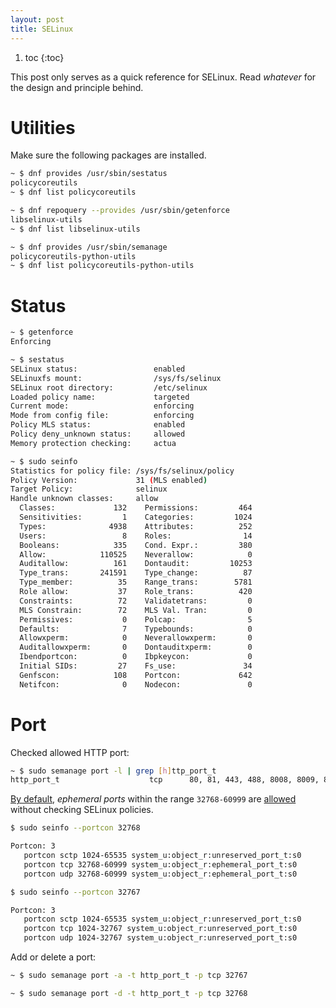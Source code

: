 ```yaml
---
layout: post
title: SELinux
---
```


1. toc
{:toc}

This post only serves as a quick reference for SELinux. Read *whatever* for the design and principle behind.

# Utilities #

Make sure the following packages are installed.

```bash
~ $ dnf provides /usr/sbin/sestatus
policycoreutils
~ $ dnf list policycoreutils

~ $ dnf repoquery --provides /usr/sbin/getenforce
libselinux-utils
~ $ dnf list libselinux-utils

~ $ dnf provides /usr/sbin/semanage
policycoreutils-python-utils
~ $ dnf list policycoreutils-python-utils
```

# Status #

```bash
~ $ getenforce
Enforcing

~ $ sestatus
SELinux status:                 enabled
SELinuxfs mount:                /sys/fs/selinux
SELinux root directory:         /etc/selinux
Loaded policy name:             targeted
Current mode:                   enforcing
Mode from config file:          enforcing
Policy MLS status:              enabled
Policy deny_unknown status:     allowed
Memory protection checking:     actua

~ $ sudo seinfo
Statistics for policy file: /sys/fs/selinux/policy
Policy Version:             31 (MLS enabled)
Target Policy:              selinux
Handle unknown classes:     allow
  Classes:             132    Permissions:         464
  Sensitivities:         1    Categories:         1024
  Types:              4938    Attributes:          252
  Users:                 8    Roles:                14
  Booleans:            335    Cond. Expr.:         380
  Allow:            110525    Neverallow:            0
  Auditallow:          161    Dontaudit:         10253
  Type_trans:       241591    Type_change:          87
  Type_member:          35    Range_trans:        5781
  Role allow:           37    Role_trans:          420
  Constraints:          72    Validatetrans:         0
  MLS Constrain:        72    MLS Val. Tran:         0
  Permissives:           0    Polcap:                5
  Defaults:              7    Typebounds:            0
  Allowxperm:            0    Neverallowxperm:       0
  Auditallowxperm:       0    Dontauditxperm:        0
  Ibendportcon:          0    Ibpkeycon:             0
  Initial SIDs:         27    Fs_use:               34
  Genfscon:            108    Portcon:             642
  Netifcon:              0    Nodecon:               0
```

# Port #

Checked allowed HTTP port:

```bash
~ $ sudo semanage port -l | grep [h]ttp_port_t
http_port_t                    tcp      80, 81, 443, 488, 8008, 8009, 8443, 9000
```

[By default](https://access.redhat.com/solutions/3236651), *ephemeral ports* within the range `32768-60999` are [allowed](https://selinux.tycho.nsa.narkive.com/HQcSiIcp/rfc-https-bugzilla-redhat-com-show-bug-cgi-id-1174405) without checking SELinux policies.

```bash
$ sudo seinfo --portcon 32768

Portcon: 3
   portcon sctp 1024-65535 system_u:object_r:unreserved_port_t:s0
   portcon tcp 32768-60999 system_u:object_r:ephemeral_port_t:s0
   portcon udp 32768-60999 system_u:object_r:ephemeral_port_t:s0

$ sudo seinfo --portcon 32767

Portcon: 3
   portcon sctp 1024-65535 system_u:object_r:unreserved_port_t:s0
   portcon tcp 1024-32767 system_u:object_r:unreserved_port_t:s0
   portcon udp 1024-32767 system_u:object_r:unreserved_port_t:s0
```

Add or delete a port:

```bash
~ $ sudo semanage port -a -t http_port_t -p tcp 32767

~ $ sudo semanage port -d -t http_port_t -p tcp 32768
```
